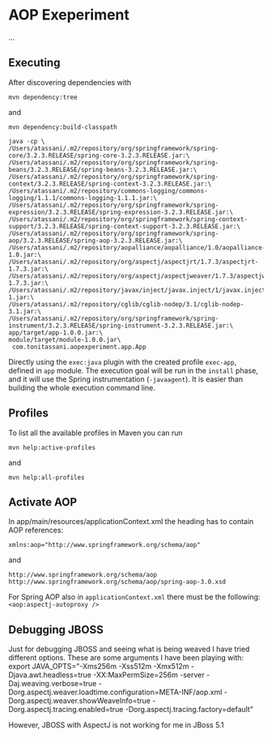 AOP Exeperiment
===============

...


Executing
---------

After discovering dependencies with
	
	mvn dependency:tree
	
and
	
	mvn dependency:build-classpath

	java -cp \
	/Users/atassani/.m2/repository/org/springframework/spring-core/3.2.3.RELEASE/spring-core-3.2.3.RELEASE.jar:\
	/Users/atassani/.m2/repository/org/springframework/spring-beans/3.2.3.RELEASE/spring-beans-3.2.3.RELEASE.jar:\
	/Users/atassani/.m2/repository/org/springframework/spring-context/3.2.3.RELEASE/spring-context-3.2.3.RELEASE.jar:\
	/Users/atassani/.m2/repository/commons-logging/commons-logging/1.1.1/commons-logging-1.1.1.jar:\
	/Users/atassani/.m2/repository/org/springframework/spring-expression/3.2.3.RELEASE/spring-expression-3.2.3.RELEASE.jar:\
	/Users/atassani/.m2/repository/org/springframework/spring-context-support/3.2.3.RELEASE/spring-context-support-3.2.3.RELEASE.jar:\
	/Users/atassani/.m2/repository/org/springframework/spring-aop/3.2.3.RELEASE/spring-aop-3.2.3.RELEASE.jar:\
	/Users/atassani/.m2/repository/aopalliance/aopalliance/1.0/aopalliance-1.0.jar:\
	/Users/atassani/.m2/repository/org/aspectj/aspectjrt/1.7.3/aspectjrt-1.7.3.jar:\
	/Users/atassani/.m2/repository/org/aspectj/aspectjweaver/1.7.3/aspectjweaver-1.7.3.jar:\
	/Users/atassani/.m2/repository/javax/inject/javax.inject/1/javax.inject-1.jar:\
	/Users/atassani/.m2/repository/cglib/cglib-nodep/3.1/cglib-nodep-3.1.jar:\
	/Users/atassani/.m2/repository/org/springframework/spring-instrument/3.2.3.RELEASE/spring-instrument-3.2.3.RELEASE.jar:\
	app/target/app-1.0.0.jar:\
	module/target/module-1.0.0.jar\
	 com.tonitassani.aopexperiment.app.App
	 	 
	 
Directly using the `exec:java` plugin with the created profile `exec-app`, defined in `app` module. 
The execution goal will be run in the `install` phase, and it will use the Spring instrumentation (`-javaagent`).
It is easier than building the whole execution command line.  

Profiles
--------

To list all the available profiles in Maven you can run

	mvn help:active-profiles
	
and
	
	mvn help:all-profiles
	
Activate AOP
------------
In app/main/resources/applicationContext.xml the heading has to contain AOP references:

    xmlns:aop="http://www.springframework.org/schema/aop"

and

    http://www.springframework.org/schema/aop 		http://www.springframework.org/schema/aop/spring-aop-3.0.xsd

For Spring AOP also in `applicationContext.xml` there must be the following: `<aop:aspectj-autoproxy />`

Debugging JBOSS
---------------
Just for debugging JBOSS and seeing what is being weaved I have tried different options. These are some arguments I have been playing with:
	export JAVA_OPTS="-Xms256m -Xss512m -Xmx512m -Djava.awt.headless=true -XX:MaxPermSize=256m -server -Daj.weaving.verbose=true
-Dorg.aspectj.weaver.loadtime.configuration=META-INF/aop.xml -Dorg.aspectj.weaver.showWeaveInfo=true -Dorg.aspectj.tracing.enabled=true -Dorg.aspectj.tracing.factory=default"

However, JBOSS with AspectJ is not working for me in JBoss 5.1

	